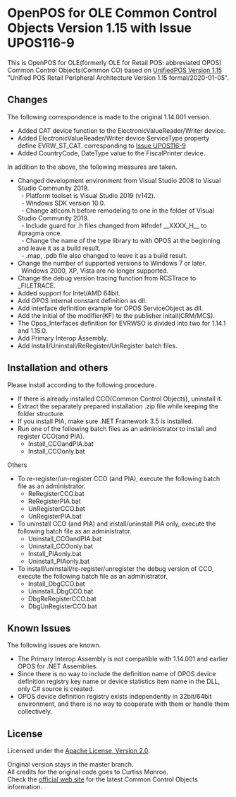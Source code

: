 ﻿# OpenPOS for OLE Common Control Objects Version 1.15 with Issue UPOS116-9  
This is OpenPOS for OLE(formerly OLE for Retail POS: abbreviated OPOS) Common Control Objects(Common CO) based on [UnifiedPOS Version 1.15][upos115] "Unified POS Retail Peripheral Architecture Version 1.15 formal/2020-01-05".  

## Changes  
The following correspondence is made to the original 1.14.001 version.  

- Added CAT device function to the ElectronicValueReader/Writer device.  
- Added ElectronicValueReader/Writer device ServiceType property define EVRW_ST_CAT. corresponding to [Issue UPOS116-9][UPOS1169]  
- Added CountryCode, DateType value to the FiscalPrinter device.  

In addition to the above, the following measures are taken.  

- Changed development environment from Visual Studio 2008 to Visual Studio Community 2019.  
  - Platform toolset is Visual Studio 2019 (v142).  
  - Windows SDK version 10.0.  
  - Change atlcom.h before remodeling to one in the folder of Visual Studio Community 2019.  
  - Include guard for .h files changed from #ifndef \_\_XXXX\_H\_\_ to #pragma once.  
  - Change the name of the type library to with OPOS at the beginning and leave it as a build result.  
  - .map, .pdb file also changed to leave it as a build result.  
- Change the number of supported versions to Windows 7 or later.  
  Windows 2000, XP, Vista are no longer supported.  
- Change the debug version tracing function from RCSTrace to \_FILETRACE.  
- Added support for Intel/AMD 64bit.  
- Add OPOS internal constant definition as dll.  
- Add interface definition example for OPOS ServiceObject as dll.  
- Add the initial of the modifier(KF) to the publisher initail(CRM/MCS).  
- The Opos_Interfaces definition for EVRWSO is divided into two for 1.14.1 and 1.15.0.  
- Add Primary Interop Assembly.  
- Add Install/Uninstall/ReRegister/UnRegister batch files.  


## Installation and others  
Please install according to the following procedure.  


- If there is already installed CCO(Common Control Objects), uninstall it.  
- Extract the separately prepared installation .zip file while keeping the folder structure.  
- If you install PIA, make sure .NET Framework 3.5 is installed.  
- Run one of the following batch files as an administrator to install and register CCO(and PIA).  
  - Install_CCOandPIA.bat  
  - Install_CCOonly.bat  

Others
- To re-register/un-register CCO (and PIA), execute the following batch file as an administrator.  
  - ReRegisterCCO.bat  
  - ReRegisterPIA.bat  
  - UnRegisterCCO.bat  
  - UnRegisterPIA.bat  
- To uninstall CCO (and PIA) and install/uninstall PIA only, execute the following batch file as an administrator.  
  - Uninstall_CCOandPIA.bat  
  - Uninstall_CCOonly.bat  
  - Install_PIAonly.bat  
  - Uninstall_PIAonly.bat  
- To install/uninstall/re-register/unregister the debug version of CCO, execute the following batch file as an administrator.  
  - Install_DbgCCO.bat  
  - Uninstall_DbgCCO.bat  
  - DbgReRegisterCCO.bat  
  - DbgUnRegisterCCO.bat  


## Known Issues  
The following issues are known.  

- The Primary Interop Assembly is not compatible with 1.14.001 and earlier OPOS for .NET Assemblies.  
- Since there is no way to include the definition name of OPOS device definition registry key name or device statistics item name in the DLL, only C# source is created.  
- OPOS device definition registry exists independently in 32bit/64bit environment, and there is no way to cooperate with them or handle them  collectively.  


## License  
Licensed under the [Apache License, Version 2.0](./LICENSE-2.0.txt).  

Original version stays in the master branch.  
All credits for the original code goes to Curtiss Monroe.  
Check the [official web site][opos] for the latest Common Control Objects information.  

[UPOS1169]: https://issues.omg.org/issues/spec/UPOS/1.15#issue-45536
[upos115]: https://www.omg.org/spec/UPOS/1.15/PDF
[opos]: http://monroecs.com/oposccos.htm
